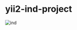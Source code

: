 # yii2-ind-project

![ind](https://user-images.githubusercontent.com/70685156/166071294-367f44c4-4673-4e0f-b6fb-5e3b822077b4.svg)

